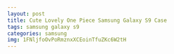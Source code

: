 ```yaml
---
layout: post
title: Cute Lovely One Piece Samsung Galaxy S9 Case
tags: samsung galaxy s9
categories: samsung
img: 1FNljfoOvPoRmznxXCEoinTfuZKc6W2tH
---
```


